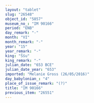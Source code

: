 ```yaml
---
layout: "tablet"
slug: "26548"
object_id: "5857"
museum_no_: "IM 90166"
period: "ENB"
day_remark: "-"
month: "VI"
month_remark: "-"
year: "15"
year_remark: "-"
king: "Ššu"
king_remark: "-"
julian_date: "653 BCE"
julian_date_year: "653"
imported: "Melanie Gross (26/05/2016)"
day_babylonian_: "4"
place_of_issue_remark: "(?)"
title: "IM 90166"
previous_item: "26551"
---
```

